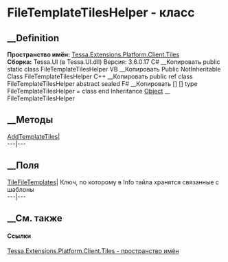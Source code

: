 # FileTemplateTilesHelper - класс
##  __Definition
 **Пространство имён:**
[Tessa.Extensions.Platform.Client.Tiles](N_Tessa_Extensions_Platform_Client_Tiles.htm)  
 **Сборка:** Tessa.UI (в Tessa.UI.dll) Версия: 3.6.0.17
C# __Копировать
     public static class FileTemplateTilesHelper
VB __Копировать
     Public NotInheritable Class FileTemplateTilesHelper
C++ __Копировать
     public ref class FileTemplateTilesHelper abstract sealed
F# __Копировать
     [<AbstractClassAttribute>]
    [<SealedAttribute>]
    type FileTemplateTilesHelper = class end
Inheritance
    [Object](https://learn.microsoft.com/dotnet/api/system.object) __ FileTemplateTilesHelper
##  __Методы
[AddTemplateTiles](M_Tessa_Extensions_Platform_Client_Tiles_FileTemplateTilesHelper_AddTemplateTiles.htm)|  
---|---  
## __Поля
[TileFileTemplates](F_Tessa_Extensions_Platform_Client_Tiles_FileTemplateTilesHelper_TileFileTemplates.htm)|
Ключ, по которому в Info тайла хранятся связанные с шаблоны  
---|---  
## __См. также
#### Ссылки
[Tessa.Extensions.Platform.Client.Tiles - пространство
имён](N_Tessa_Extensions_Platform_Client_Tiles.htm)
